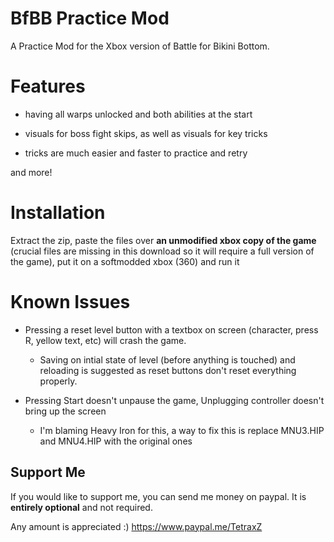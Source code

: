 # BfBB Practice Mod
A Practice Mod for the Xbox version of Battle for Bikini Bottom.

# Features

- having all warps unlocked and both abilities at the start

- visuals for boss fight skips, as well as visuals for key tricks

- tricks are much easier and faster to practice and retry

and more!

# Installation 

Extract the zip, paste the files over **an unmodified xbox copy of the game** (crucial files are missing in this download so it will require a full version of the game), put it on a softmodded xbox (360) and run it

# Known Issues

- Pressing a reset level button with a textbox on screen (character, press R, yellow text, etc) will crash the game.
    - Saving on intial state of level (before anything is touched) and reloading is suggested as reset buttons don't reset everything properly.

- Pressing Start doesn't unpause the game, Unplugging controller doesn't bring up the screen
    - I'm blaming Heavy Iron for this, a way to fix this is replace MNU3.HIP and MNU4.HIP with the original ones





## Support Me 
If you would like to support me, you can send me money on paypal. It is **entirely optional** and not required. 

Any amount is appreciated :) https://www.paypal.me/TetraxZ
